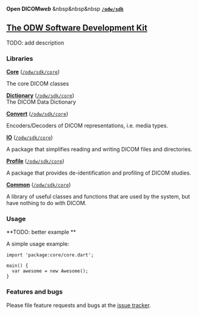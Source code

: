 **Open DICOM<em>web</em>** &nbsp&nbsp&nbsp [**`/odw/sdk`**](https://github.com/OpenDICOMweb/core)

## [The ODW Software Development Kit](http://opendicomweb.github.io)

TODO: add description

### Libraries


[**Core**](core/index.html)
([`/odw/sdk/core`](https://github.com/OpenDICOMweb/core))

The core DICOM classes

[**Dictionary**](dictionary/index.html)
([`/odw/sdk/core`](https://github.com/OpenDICOMweb/dictionary))
\
The DICOM Data Dictionary

[**Convert**](convert/index.html)
([`/odw/sdk/core`](https://github.com/OpenDICOMweb/convert))

Encoders/Decoders of DICOM representations, i.e. media types.

[**IO**](io/index.html)
([`/odw/sdk/core`](https://github.com/OpenDICOMweb/io))

A package that simplifies reading and writing DICOM files and directories.

[**Profile**](profile/index.html)
([`/odw/sdk/core`](https://github.com/OpenDICOMweb/profile))

A package that provides de-identification and profiling of DICOM studies.

[**Common**](common/index.html)
([`/odw/sdk/core`](https://github.com/OpenDICOMweb/common))

A library of useful classes and functions that are used by the system, but have nothing to do with DICOM.

### Usage

**TODO: better example **

A simple usage example:

    import 'package:core/core.dart';

    main() {
      var awesome = new Awesome();
    }

### Features and bugs

Please file feature requests and bugs at the [issue tracker][tracker].

[tracker]: https://github.com/OpenDICOMweb/sdk/issues

